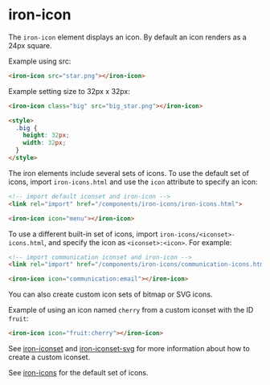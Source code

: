 iron-icon
=========

The `iron-icon` element displays an icon. By default an icon renders as a 24px square.

Example using src:

```html
<iron-icon src="star.png"></iron-icon>
```

Example setting size to 32px x 32px:

```html
<iron-icon class="big" src="big_star.png"></iron-icon>

<style>
  .big {
    height: 32px;
    width: 32px;
  }
</style>
```

The iron elements include several sets of icons.
To use the default set of icons, import  `iron-icons.html` and use the `icon` attribute to specify an icon:

```html
<!-- import default iconset and iron-icon -->
<link rel="import" href="/components/iron-icons/iron-icons.html">

<iron-icon icon="menu"></iron-icon>
```

To use a different built-in set of icons, import  `iron-icons/<iconset>-icons.html`, and
specify the icon as `<iconset>:<icon>`. For example:

```html
<!-- import communication iconset and iron-icon -->
<link rel="import" href="/components/iron-icons/communication-icons.html">

<iron-icon icon="communication:email"></iron-icon>
```

You can also create custom icon sets of bitmap or SVG icons.

Example of using an icon named `cherry` from a custom iconset with the ID `fruit`:

```html
<iron-icon icon="fruit:cherry"></iron-icon>
```

See [iron-iconset](#iron-iconset) and [iron-iconset-svg](#iron-iconset-svg) for more information about
how to create a custom iconset.

See [iron-icons](http://www.polymer-project.org/components/iron-icons/demo.html) for the default set of icons.
